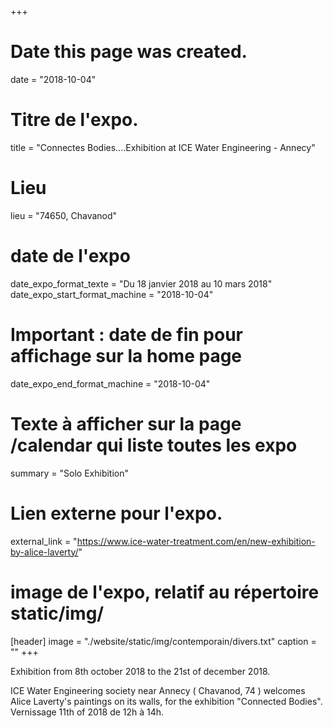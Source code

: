 +++
# Date this page was created.
date = "2018-10-04"
# Titre de l'expo.
title = "Connectes Bodies....Exhibition at ICE Water Engineering - Annecy"
# Lieu
lieu = "74650, Chavanod"
# date de l'expo
date_expo_format_texte = "Du 18 janvier 2018 au 10 mars 2018"
date_expo_start_format_machine = "2018-10-04"
# Important : date de fin pour affichage sur la home page
date_expo_end_format_machine = "2018-10-04"
# Texte à afficher sur la page /calendar qui liste toutes les expo
summary = "Solo Exhibition"
# Lien externe pour l'expo.
external_link = "https://www.ice-water-treatment.com/en/new-exhibition-by-alice-laverty/"
# image de l'expo, relatif au répertoire static/img/
[header]
image = "./website/static/img/contemporain/divers.txt"
caption = ""
+++

Exhibition from 8th october 2018 to the 21st of december 2018.

ICE Water Engineering society near Annecy ( Chavanod, 74 ) welcomes Alice Laverty's paintings on its walls, for the exhibition "Connected Bodies".
 Vernissage 11th of  2018 de 12h à 14h.

